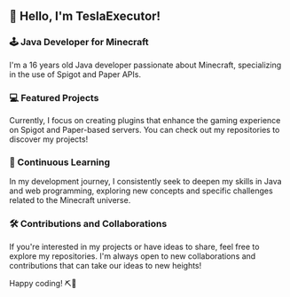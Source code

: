## 👋 Hello, I'm TeslaExecutor!

### 🕹️ Java Developer for Minecraft
I'm a 16 years old Java developer passionate about Minecraft, specializing in the use of Spigot and Paper APIs.

### 💻 Featured Projects
Currently, I focus on creating plugins that enhance the gaming experience on Spigot and Paper-based servers. You can check out my repositories to discover my projects!

### 🚀 Continuous Learning
In my development journey, I consistently seek to deepen my skills in Java and web programming, exploring new concepts and specific challenges related to the Minecraft universe.

### 🛠️ Contributions and Collaborations
If you're interested in my projects or have ideas to share, feel free to explore my repositories. I'm always open to new collaborations and contributions that can take our ideas to new heights!

Happy coding! ⛏️🌌
